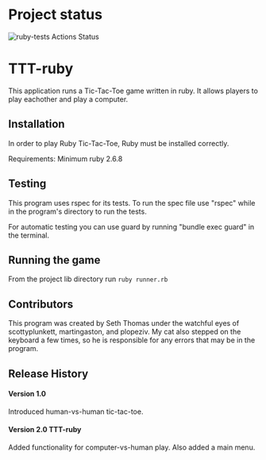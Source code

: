 # Project status

![ruby-tests Actions Status](https://github.com/sethpthomas91/TTT-ruby/actions/workflows/github_actions.yml/badge.svg)

# TTT-ruby

This application runs a Tic-Tac-Toe game written in ruby. It allows players to play eachother and play a computer.

## Installation

In order to play Ruby Tic-Tac-Toe, Ruby must be installed correctly. 

Requirements:
Minimum ruby 2.6.8


## Testing

This program uses rspec for its tests. To run the spec file use "rspec" while in the program's directory to run the tests.

For automatic testing you can use guard by running "bundle exec guard" in the terminal.

## Running the game

From the project lib directory run `ruby runner.rb`

## Contributors

This program was created by Seth Thomas under the watchful eyes of scottyplunkett, martingaston, and plopeziv. My cat also stepped on the keyboard a few times, so he is responsible for any errors that may be in the program.

## Release History

#### Version 1.0

Introduced human-vs-human tic-tac-toe.

#### Version 2.0 TTT-ruby 

Added functionality for computer-vs-human play. Also added a main menu.
